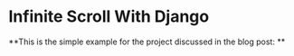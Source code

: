 # Infinite Scroll With Django
**This is the simple example for the project discussed in the blog post: **
